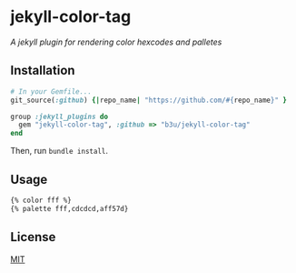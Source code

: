 # jekyll-color-tag
*A jekyll plugin for rendering color hexcodes and palletes*

## Installation
```rb
# In your Gemfile...
git_source(:github) {|repo_name| "https://github.com/#{repo_name}" }

group :jekyll_plugins do
  gem "jekyll-color-tag", :github => "b3u/jekyll-color-tag"
end
```
Then, run `bundle install`.

## Usage
```md
{% color fff %}
{% palette fff,cdcdcd,aff57d}
```

## License
[MIT](https://github.com/b3u/jekyll-color-tag/blob/master/LICENSE)
